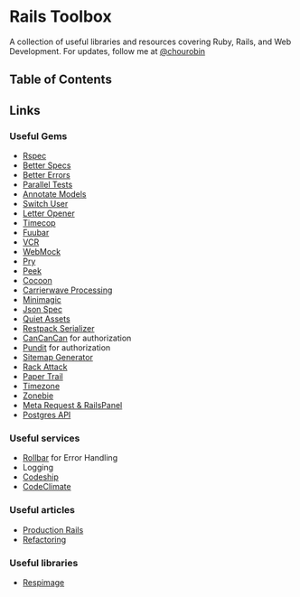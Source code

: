 # Rails Toolbox

A collection of useful libraries and resources covering Ruby, Rails, and Web Development. For updates, follow me at [@chourobin](twitter.com/chourobin)

## Table of Contents

## Links

### Useful Gems

- [Rspec](https://github.com/rspec/rspec)
- [Better Specs](http://betterspecs.org/)
- [Better Errors](https://github.com/charliesome/better_errors)
- [Parallel Tests](https://github.com/grosser/parallel_tests)
- [Annotate Models](https://github.com/ctran/annotate_models)
- [Switch User](https://github.com/flyerhzm/switch_user)
- [Letter Opener](https://github.com/ryanb/letter_opener)
- [Timecop](https://github.com/travisjeffery/timecop)
- [Fuubar](https://github.com/thekompanee/fuubar)
- [VCR](https://github.com/vcr/vcr)
- [WebMock](https://github.com/bblimke/webmock)
- [Pry](http://pryrepl.org/)
- [Peek](https://github.com/peek/peek)
- [Cocoon](https://github.com/nathanvda/cocoon)
- [Carrierwave Processing](https://github.com/fxposter/carrierwave-processing)
- [Minimagic](https://github.com/minimagick/minimagick)
- [Json Spec](https://github.com/collectiveidea/json_spec)
- [Quiet Assets](https://github.com/evrone/quiet_assets)
- [Restpack Serializer](https://github.com/RestPack/restpack_serializer)
- [CanCanCan](https://github.com/CanCanCommunity/cancancan) for authorization
- [Pundit](https://github.com/elabs/pundit) for authorization
- [Sitemap Generator](https://github.com/kjvarga/sitemap_generator)
- [Rack Attack](https://github.com/kickstarter/rack-attack)
- [Paper Trail](https://github.com/airblade/paper_trail)
- [Timezone](https://github.com/panthomakos/timezone)
- [Zonebie](https://github.com/highgroove/zonebie)
- [Meta Request & RailsPanel](https://github.com/dejan/rails_panel/tree/master/meta_request)
- [Postgres API](https://github.com/begriffs/postgrest)

### Useful services

- [Rollbar](http://rollbar.com) for Error Handling
- Logging
- [Codeship](https://codeship.io/features)
- [CodeClimate](https://codeclimate.com/pricing)

### Useful articles

- [Production Rails](https://github.com/ankane/production_rails)
- [Refactoring](http://blog.arkency.com/2014/02/rails-refactoring-the-aha-moments/)

### Useful libraries

- [Respimage](https://github.com/aFarkas/respimage)
